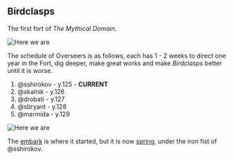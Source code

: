 Birdclasps
----------

The first fort of *The Mythical Domain*.

![Here we are](http://pixxx.wtf.cat/image/3t3F2x2p1P0R/2014-08-07%20at%209.25%20PM.png)

The schedule of Overseers is as follows, each has 1 - 2 weeks to direct
one year in the Fort, dig deeper, make great works and make *Birdclasps* better until
it is worse.

  1. @sshirokov - y.125 - **CURRENT**
  2. @skalnik - y.126
  3. @drobati - y.127
  4. @sbryant - y.128
  5. @marmida - y.129

![Here we are](http://pixxx.wtf.cat/image/3t3F2x2p1P0R/2014-08-07%20at%209.25%20PM.png)

The [embark](/The-Mythical-Domain/Birdclasps/125-0-embark.md) is where it started, but it is now
[spring](/The-Mythical-Domain/Birdclasps/125-1-spring.md), under the iron fist of @sshirokov.
